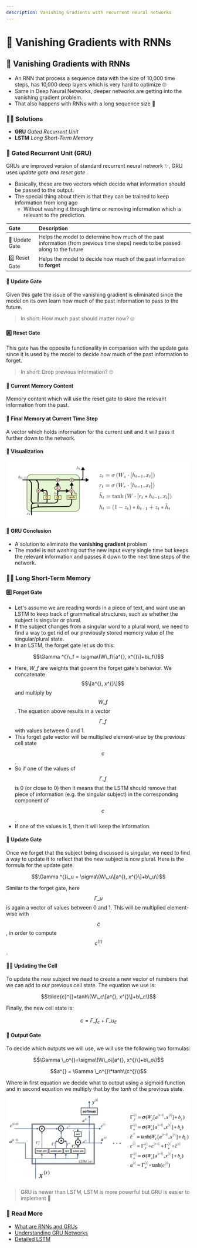 ```yaml
---
description: Vanishing Gradients with recurrent neural networks
---
```


# 🌌 Vanishing Gradients with RNNs

## 🌌 Vanishing Gradients with RNNs

* An RNN that process a sequence data with the size of 10,000 time steps, has 10,000 deep layers which is very hard to optimize 🙄
* Same in Deep Neural Networks, deeper networks are getting into the vanishing gradient problem.
* That also happens with RNNs with a long sequence size 🐛

### 🧙‍♀️ Solutions

* **GRU** _Gated Recurrent Unit_
* **LSTM** _Long Short-Term Memory_

### 🚪 Gated Recurrent Unit \(GRU\)

GRUs are improved version of standard recurrent neural network ✨, GRU uses _update gate and reset gate_ .

* Basically, these are two vectors which decide what information should be passed to the output.
* The special thing about them is that they can be trained to keep information from long ago
  * Without washing it through time or removing information which is relevant to the prediction.

| Gate | Description |
| :--- | :--- |
| 🔁 Update Gate | Helps the model to determine how much of the past information \(from previous time steps\) needs to be passed along to the future |
| 0️⃣ Reset Gate | Helps the model to decide how much of the past information to **forget** |

#### 🔁 Update Gate

Given this gate the issue of the vanishing gradient is eliminated since the model on its own learn how much of the past information to pass to the future.

> In short: How much past should matter now? 🙄

#### 0️⃣ Reset Gate

This gate has the opposite functionality in comparison with the update gate since it is used by the model to decide how much of the past information to forget.

> In short: Drop previous information? 🙄

#### 💬 Current Memory Content

Memory content which will use the reset gate to store the relevant information from the past.

#### 🎈 Final Memory at Current Time Step

A vector which holds information for the current unit and it will pass it further down to the network.

#### 👀 Visualization

![](../.gitbook/assets/gru.png)

#### 🎉 GRU Conclusion

* A solution to eliminate the **vanishing gradient** problem
* The model is not washing out the new input every single time but keeps the relevant information and passes it down to the next time steps of the network.

### 🤸‍♀️ Long Short-Term Memory

#### 0️⃣ Forget Gate

* Let's assume we are reading words in a piece of text, and want use an LSTM to keep track of grammatical structures, such as whether the subject is singular or plural.
* If the subject changes from a singular word to a plural word, we need to find a way to get rid of our previously stored memory value of the singular/plural state.
* In an LSTM, the forget gate let us do this:

$$\Gamma ^{}\_f = \sigma\(W\_f\[a^{}, x^{}\]+b\_f\)$$

* Here, $W\_f$ are weights that govern the forget gate's behavior. We concatenate $$\[a^{}, x^{}\]$$ and multiply by $$W\_f$$. The equation above results in a vector $$\Gamma\_f^{}$$ with values between 0 and 1.
* This forget gate vector will be multiplied element-wise by the previous cell state $$c^{}$$.
* So if one of the values of $$\Gamma\_f^{}$$ is 0 \(or close to 0\) then it means that the LSTM should remove that piece of information \(e.g. the singular subject\) in the corresponding component of $$c^{}$$ .
* If one of the values is 1, then it will keep the information.

#### 🔄 Update Gate

Once we forget that the subject being discussed is singular, we need to find a way to update it to reflect that the new subject is now plural. Here is the formula for the update gate:

$$\Gamma ^{}\_u = \sigma\(W\_u\[a^{}, x^{}\]+b\_u\)$$

Similar to the forget gate, here $$\Gamma\_u^{}$$ is again a vector of values between 0 and 1. This will be multiplied element-wise with $$\tilde{c}^{}$$, in order to compute $$c^{⟨t⟩}$$.

#### 👩‍🔧 Updating the Cell

To update the new subject we need to create a new vector of numbers that we can add to our previous cell state. The equation we use is:

$$\tilde{c}^{}=tanh\(W\_c\[a^{}, x^{}\]+b\_c\)$$

Finally, the new cell state is:

$$c^{}=\Gamma \_f^{}_c^{} + \Gamma \_u^{}_\tilde{c}^{}$$

#### 🚪 Output Gate

To decide which outputs we will use, we will use the following two formulas:

$$\Gamma \_o^{}=\sigma\(W\_o\[a^{}, x^{}\]+b\_o\)$$

$$a^{} = \Gamma \_o^{}\*tanh\(c^{}\)$$

Where in first equation we decide what to output using a sigmoid function and in second equation we multiply that by the _tanh_ of the previous state.

![](../.gitbook/assets/rnnlstm.png)

> GRU is newer than LSTM, LSTM is more powerful but GRU is easier to implement 🚧

### 🧐 Read More

* [What are RNNs and GRUs](https://towardsdatascience.com/what-is-a-recurrent-nns-and-gated-recurrent-unit-grus-ea71d2a05a69)
* [Understanding GRU Networks](https://towardsdatascience.com/understanding-gru-networks-2ef37df6c9be)
* [Detailed LSTM](http://colah.github.io/posts/2015-08-Understanding-LSTMs/)

